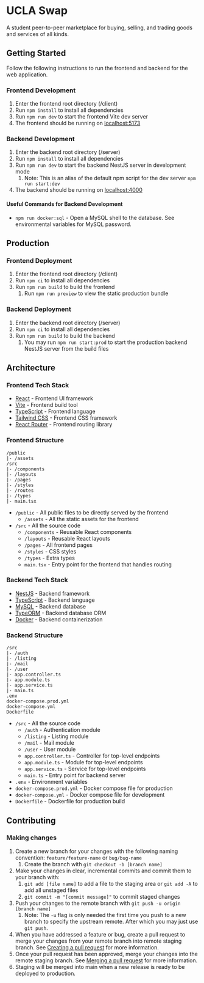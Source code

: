 # UCLA Swap

A student peer-to-peer marketplace for buying, selling, and trading goods and services of all kinds.

## Getting Started

Follow the following instructions to run the frontend and backend for the web application.

### Frontend Development

1. Enter the frontend root directory (/client)
2. Run `npm install` to install all dependencies
3. Run `npm run dev` to start the frontend Vite dev server
4. The frontend should be running on [localhost:5173](http://localhost:5173)

### Backend Development

1. Enter the backend root directory (/server)
2. Run `npm install` to install all dependencies
3. Run `npm run dev` to start the backend NestJS server in development mode
    1. Note: This is an alias of the default npm script for the dev server `npm run start:dev`
4. The backend should be running on [localhost:4000](http://localhost:4000)

#### Useful Commands for Backend Development

- `npm run docker:sql` - Open a MySQL shell to the database. See environmental variables for MySQL password.

## Production

### Frontend Deployment

1. Enter the frontend root directory (/client)
2. Run `npm ci` to install all dependencies
3. Run `npm run build` to build the frontend
    1. Run `npm run preview` to view the static production bundle

### Backend Deployment

1. Enter the backend root directory (/server)
2. Run `npm ci` to install all dependencies
3. Run `npm run build` to build the backend
    1. You may run `npm run start:prod` to start the production backend NestJS server from the build files

## Architecture

### Frontend Tech Stack

- [React](https://reactjs.org/) - Frontend UI framework
- [Vite](https://vitejs.dev/) - Frontend build tool
- [TypeScript](https://www.typescriptlang.org/) - Frontend language
- [Tailwind CSS](https://tailwindcss.com/) - Frontend CSS framework
- [React Router](https://reactrouter.com/) - Frontend routing library

### Frontend Structure

```text
/public
|- /assets
/src
|- /components
|- /layouts
|- /pages
|- /styles
|- /routes
|- /types
|- main.tsx
```

- `/public` - All public files to be directly served by the frontend
  - `/assets` - All the static assets for the frontend
- `/src` - All the source code
  - `/components` - Reusable React components
  - `/layouts` - Reusable React layouts
  - `/pages` - All frontend pages
  - `/styles` - CSS styles
  - `/types` - Extra types
  - `main.tsx` - Entry point for the frontend that handles routing

### Backend Tech Stack

- [NestJS](https://nestjs.com/) - Backend framework
- [TypeScript](https://www.typescriptlang.org/) - Backend language
- [MySQL](https://www.mysql.com/) - Backend database
- [TypeORM](https://typeorm.io/) - Backend database ORM
- [Docker](https://www.docker.com/) - Backend containerization

### Backend Structure

```text
/src
|- /auth
|- /listing
|- /mail
|- /user
|- app.controller.ts
|- app.module.ts
|- app.service.ts
|- main.ts
.env
docker-compose.prod.yml
docker-compose.yml
Dockerfile
```

- `/src` - All the source code
  - `/auth` - Authentication module
  - `/listing` - Listing module
  - `/mail` - Mail module
  - `/user` - User module
  - `app.controller.ts` - Controller for top-level endpoints
  - `app.module.ts` - Module for top-level endpoints
  - `app.service.ts` - Service for top-level endpoints
  - `main.ts` - Entry point for backend server
- `.env` - Environment variables
- `docker-compose.prod.yml` - Docker compose file for production
- `docker-compose.yml` - Docker compose file for development
- `Dockerfile` - Dockerfile for production build

## Contributing

### Making changes

1. Create a new branch for your changes with the following naming convention: `feature/feature-name` or `bug/bug-name`
    1. Create the branch with `git checkout -b [branch name]`
2. Make your changes in clear, incremental commits and commit them to your branch with:
    1. `git add [file name]` to add a file to the staging area or `git add -A` to add all unstaged files
    2. `git commit -m "[commit message]"` to commit staged changes
3. Push your changes to the remote branch with `git push -u origin [branch name]`
    1. Note: The `-u` flag is only needed the first time you push to a new branch to specify the upstream remote. After which you may just use `git push`.
4. When you have addressed a feature or bug, create a pull request to merge your changes from your remote branch into remote staging branch. See [Creating a pull request](https://docs.github.com/en/github/collaborating-with-issues-and-pull-requests/creating-a-pull-request) for more information.
5. Once your pull request has been approved, merge your changes into the remote staging branch. See [Merging a pull request](https://docs.github.com/en/github/collaborating-with-issues-and-pull-requests/merging-a-pull-request) for more information.
6. Staging will be merged into main when a new release is ready to be deployed to production.
